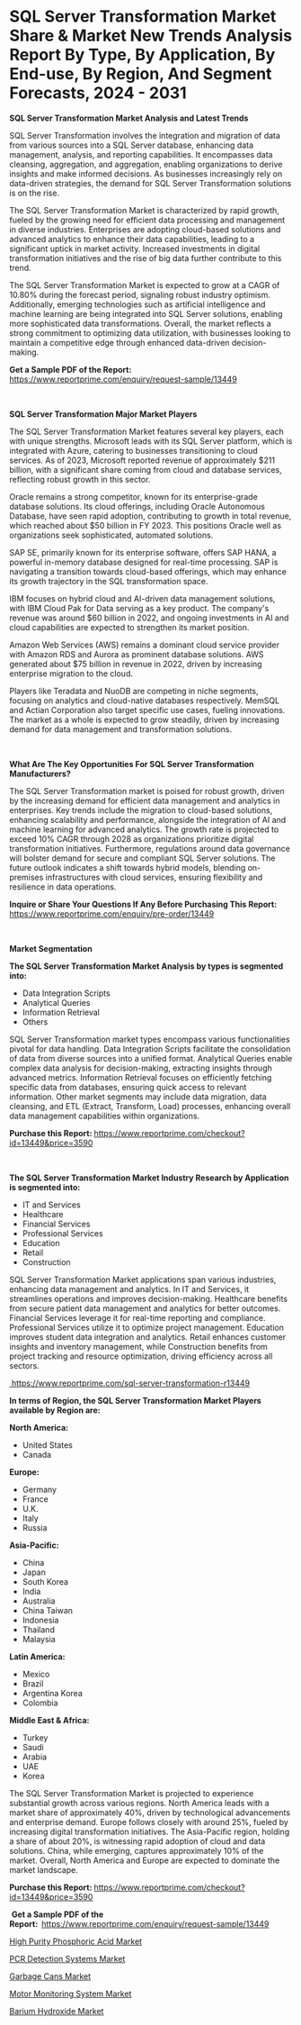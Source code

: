 <p><h1>SQL Server Transformation Market Share & Market New Trends Analysis Report By Type, By Application, By End-use, By Region, And Segment Forecasts, 2024 - 2031</h1></p><p><strong>SQL Server Transformation Market Analysis and Latest Trends</strong></p>
<p><p>SQL Server Transformation involves the integration and migration of data from various sources into a SQL Server database, enhancing data management, analysis, and reporting capabilities. It encompasses data cleansing, aggregation, and aggregation, enabling organizations to derive insights and make informed decisions. As businesses increasingly rely on data-driven strategies, the demand for SQL Server Transformation solutions is on the rise.</p><p>The SQL Server Transformation Market is characterized by rapid growth, fueled by the growing need for efficient data processing and management in diverse industries. Enterprises are adopting cloud-based solutions and advanced analytics to enhance their data capabilities, leading to a significant uptick in market activity. Increased investments in digital transformation initiatives and the rise of big data further contribute to this trend.</p><p>The SQL Server Transformation Market is expected to grow at a CAGR of 10.80% during the forecast period, signaling robust industry optimism. Additionally, emerging technologies such as artificial intelligence and machine learning are being integrated into SQL Server solutions, enabling more sophisticated data transformations. Overall, the market reflects a strong commitment to optimizing data utilization, with businesses looking to maintain a competitive edge through enhanced data-driven decision-making.</p></p>
<p><strong>Get a Sample PDF of the Report:&nbsp;</strong> <a href="https://www.reportprime.com/enquiry/request-sample/13449?utm_campaign=103&utm_medium=2&utm_source=Github&utm_content=ia&utm_term=29112024&utm_id=sql-server-transformation">https://www.reportprime.com/enquiry/request-sample/13449</a></p>
<p>&nbsp;</p>
<p><strong>SQL Server Transformation Major Market Players</strong></p>
<p><p>The SQL Server Transformation Market features several key players, each with unique strengths. Microsoft leads with its SQL Server platform, which is integrated with Azure, catering to businesses transitioning to cloud services. As of 2023, Microsoft reported revenue of approximately $211 billion, with a significant share coming from cloud and database services, reflecting robust growth in this sector.</p><p>Oracle remains a strong competitor, known for its enterprise-grade database solutions. Its cloud offerings, including Oracle Autonomous Database, have seen rapid adoption, contributing to growth in total revenue, which reached about $50 billion in FY 2023. This positions Oracle well as organizations seek sophisticated, automated solutions.</p><p>SAP SE, primarily known for its enterprise software, offers SAP HANA, a powerful in-memory database designed for real-time processing. SAP is navigating a transition towards cloud-based offerings, which may enhance its growth trajectory in the SQL transformation space.</p><p>IBM focuses on hybrid cloud and AI-driven data management solutions, with IBM Cloud Pak for Data serving as a key product. The company's revenue was around $60 billion in 2022, and ongoing investments in AI and cloud capabilities are expected to strengthen its market position.</p><p>Amazon Web Services (AWS) remains a dominant cloud service provider with Amazon RDS and Aurora as prominent database solutions. AWS generated about $75 billion in revenue in 2022, driven by increasing enterprise migration to the cloud.</p><p>Players like Teradata and NuoDB are competing in niche segments, focusing on analytics and cloud-native databases respectively. MemSQL and Actian Corporation also target specific use cases, fueling innovations. The market as a whole is expected to grow steadily, driven by increasing demand for data management and transformation solutions.</p></p>
<p>&nbsp;</p>
<p><strong>What Are The Key Opportunities For SQL Server Transformation Manufacturers?</strong></p>
<p><p>The SQL Server Transformation market is poised for robust growth, driven by the increasing demand for efficient data management and analytics in enterprises. Key trends include the migration to cloud-based solutions, enhancing scalability and performance, alongside the integration of AI and machine learning for advanced analytics. The growth rate is projected to exceed 10% CAGR through 2028 as organizations prioritize digital transformation initiatives. Furthermore, regulations around data governance will bolster demand for secure and compliant SQL Server solutions. The future outlook indicates a shift towards hybrid models, blending on-premises infrastructures with cloud services, ensuring flexibility and resilience in data operations.</p></p>
<p><strong>Inquire or Share Your Questions If Any Before Purchasing This Report:</strong> <a href="https://www.reportprime.com/enquiry/pre-order/13449?utm_campaign=103&utm_medium=2&utm_source=Github&utm_content=ia&utm_term=29112024&utm_id=sql-server-transformation">https://www.reportprime.com/enquiry/pre-order/13449</a></p>
<p>&nbsp;</p>
<p><strong>Market Segmentation</strong></p>
<p><strong>The SQL Server Transformation Market Analysis by types is segmented into:</strong></p>
<p><ul><li>Data Integration Scripts</li><li>Analytical Queries</li><li>Information Retrieval</li><li>Others</li></ul></p>
<p><p>SQL Server Transformation market types encompass various functionalities pivotal for data handling. Data Integration Scripts facilitate the consolidation of data from diverse sources into a unified format. Analytical Queries enable complex data analysis for decision-making, extracting insights through advanced metrics. Information Retrieval focuses on efficiently fetching specific data from databases, ensuring quick access to relevant information. Other market segments may include data migration, data cleansing, and ETL (Extract, Transform, Load) processes, enhancing overall data management capabilities within organizations.</p></p>
<p><strong>Purchase this Report:&nbsp;</strong><a href="https://www.reportprime.com/checkout?id=13449&price=3590&utm_campaign=103&utm_medium=2&utm_source=Github&utm_content=ia&utm_term=29112024&utm_id=sql-server-transformation">https://www.reportprime.com/checkout?id=13449&price=3590</a></p>
<p>&nbsp;</p>
<p><strong>The SQL Server Transformation Market Industry Research by Application is segmented into:</strong></p>
<p><ul><li>IT and Services</li><li>Healthcare</li><li>Financial Services</li><li>Professional Services</li><li>Education</li><li>Retail</li><li>Construction</li></ul></p>
<p><p>SQL Server Transformation Market applications span various industries, enhancing data management and analytics. In IT and Services, it streamlines operations and improves decision-making. Healthcare benefits from secure patient data management and analytics for better outcomes. Financial Services leverage it for real-time reporting and compliance. Professional Services utilize it to optimize project management. Education improves student data integration and analytics. Retail enhances customer insights and inventory management, while Construction benefits from project tracking and resource optimization, driving efficiency across all sectors.</p></p>
<p><a href="https://www.reportprime.com/sql-server-transformation-r13449?utm_campaign=103&utm_medium=2&utm_source=Github&utm_content=ia&utm_term=29112024&utm_id=sql-server-transformation">&nbsp;https://www.reportprime.com/sql-server-transformation-r13449</a></p>
<p><strong>In terms of Region, the SQL Server Transformation Market Players available by Region are:</strong></p>
<p>
    <p> <strong> North America: </strong>
        <ul>
            <li>United States</li>
            <li>Canada</li>
        </ul>
        </p> 
    <p> <strong> Europe: </strong>
        <ul>
            <li>Germany</li>
            <li>France</li>
            <li>U.K.</li>
            <li>Italy</li>
            <li>Russia</li>
        </ul>
        </p> 
    <p> <strong> Asia-Pacific: </strong>
        <ul>
            <li>China</li>
            <li>Japan</li>
            <li>South Korea</li>
            <li>India</li>
            <li>Australia</li>
            <li>China Taiwan</li>
            <li>Indonesia</li>
            <li>Thailand</li>
            <li>Malaysia</li>
        </ul>
        </p> 
    <p> <strong> Latin America: </strong>
        <ul>
            <li>Mexico</li>
            <li>Brazil</li>
            <li>Argentina Korea</li>
            <li>Colombia</li>
        </ul>
        </p> 
    <p> <strong> Middle East & Africa: </strong>
        <ul>
            <li>Turkey</li>
            <li>Saudi</li>
            <li>Arabia</li>
            <li>UAE</li>
            <li>Korea</li>
        </ul>
    </p>
    </p>
<p><p>The SQL Server Transformation Market is projected to experience substantial growth across various regions. North America leads with a market share of approximately 40%, driven by technological advancements and enterprise demand. Europe follows closely with around 25%, fueled by increasing digital transformation initiatives. The Asia-Pacific region, holding a share of about 20%, is witnessing rapid adoption of cloud and data solutions. China, while emerging, captures approximately 10% of the market. Overall, North America and Europe are expected to dominate the market landscape.</p></p>
<p><strong>Purchase this Report: </strong><a href="https://www.reportprime.com/checkout?id=13449&price=3590&utm_campaign=103&utm_medium=2&utm_source=Github&utm_content=ia&utm_term=29112024&utm_id=sql-server-transformation">https://www.reportprime.com/checkout?id=13449&price=3590</a></p>
<p>&nbsp;<strong>Get a Sample PDF of the Report:&nbsp;&nbsp;</strong><a href="https://www.reportprime.com/enquiry/request-sample/13449?utm_campaign=103&utm_medium=2&utm_source=Github&utm_content=ia&utm_term=29112024&utm_id=sql-server-transformation">https://www.reportprime.com/enquiry/request-sample/13449</a></p>
<p><strong></strong></p>
<p><p><a href="https://issuu.com/reportprime-2/docs/high-purity-phosphoric-acid-market-size-2030.pptx?utm_campaign=103&utm_medium=2&utm_source=Github&utm_content=ia&utm_term=29112024&utm_id=sql-server-transformation">High Purity Phosphoric Acid Market</a></p><p><a href="https://issuu.com/reportprime-2/docs/pcr-detection-systems-market-size-2030.pptx?utm_campaign=103&utm_medium=2&utm_source=Github&utm_content=ia&utm_term=29112024&utm_id=sql-server-transformation">PCR Detection Systems Market</a></p><p><a href="https://www.linkedin.com/pulse/global-garbage-cans-market-pulse-trends-growth-analysis-2024-qjspf?utm_campaign=103&utm_medium=2&utm_source=Github&utm_content=ia&utm_term=29112024&utm_id=sql-server-transformation">Garbage Cans Market</a></p><p><a href="https://www.linkedin.com/pulse/motor-monitoring-system-market-revolution-size-share-zh7nc?utm_campaign=103&utm_medium=2&utm_source=Github&utm_content=ia&utm_term=29112024&utm_id=sql-server-transformation">Motor Monitoring System Market</a></p><p><a href="https://www.linkedin.com/pulse/barium-hydroxide-market-strategic-insights-product-evolution-wnb4e?utm_campaign=103&utm_medium=2&utm_source=Github&utm_content=ia&utm_term=29112024&utm_id=sql-server-transformation">Barium Hydroxide Market</a></p></p>